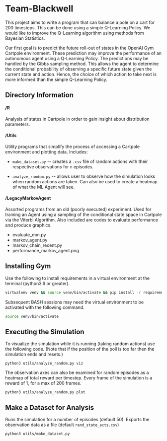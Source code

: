 # Team-Blackwell

This project aims to write a program that can balance a pole on a cart for 200 timesteps. This can be done using a simple Q-Learning Policy. We would like to improve the Q-Learning algorithm using methods from Bayesian Statistics.

Our first goal is to predict the future roll-out of states in the OpenAI Gym Cartpole environment. These prediction may improve the performance of an autonomous agent using a Q-Learning Policy. The predictions may be handled by the Gibbs sampling method. This allows the agent to determine the conditional probability of observing a specific future state given the current state and action. Hence, the choice of which action to take next is more informed than the simple Q-Learning Policy.

## Directory Information

#### /R

Analysis of states in Cartpole in order to gain insight about distribution parameters.

#### /Utils

Utility programs that simplify the process of accessing a Cartpole environment and plotting data. Includes:

-   `make_dataset.py` -- creates a `.csv` file of random actions with their respective observations for `n` episodes.

-   `analyze_random.py` -- allows user to observe how the simulation looks when random actions are taken. Can also be used to create a heatmap of what the ML Agent will see.

#### /LegacyMarkovAgent

Assorted programs from an old (poorly executed) experiment. Used for training an Agent using a sampling of the conditional state space in Cartpole via the Viterbi Algorithm. Also included are codes to evaluate performance and produce graphics.

-   evaluate_mm.py
-   markov_agent.py
-   markov_chain_recent.py
-   performance_markov_agent.png

## Installing Gym

Use the following to install requirements in a virtual environment at the terminal (python3.6 or greater).

``` bash
virtualenv venv && source venv/bin/activate && pip install -r requirements.txt
```

Subsequent BASH sessions may need the virtual environment to be activated with the following command.

``` bash
source venv/bin/activate
```

## Executing the Simulation

To visualize the simulation while it is running (taking random actions) use the following code. (Note that if the position of the poll is too far then the simulation ends and resets.)

    python3 utils/analyze_random.py viz

The observation axes can also be examined for random episodes as a heatmap of total reward per timestep. Every frame of the simulation is a reward of 1, for a max of 200 frames.

    python3 utils/analyze_random.py plot

## Make a Dataset for Analysis

Runs the simulation for a number of episodes (default 50). Exports the observation data as a file (default `rand_state_acts.csv`)

    python3 utils/make_dataset.py
